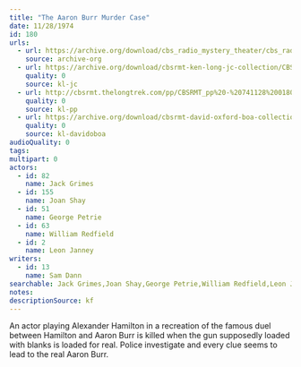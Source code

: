 ```yaml
---
title: "The Aaron Burr Murder Case"
date: 11/28/1974
id: 180
urls: 
  - url: https://archive.org/download/cbs_radio_mystery_theater/cbs_radio_mystery_theater-0151-0200.zip/cbs_radio_mystery_theater-0151-0200%2Fcbsrmt_0180_aaron_burr_murder_case.mp3
    source: archive-org
  - url: https://archive.org/download/cbsrmt-ken-long-jc-collection/CBSRMT - 741128 0180 Aaron Burr Murder Case vbr kb_jc.mp3
    quality: 0
    source: kl-jc
  - url: http://cbsrmt.thelongtrek.com/pp/CBSRMT_pp%20-%20741128%200180%20The%20Aaron%20Burr%20Murder%20Case.mp3
    quality: 0
    source: kl-pp
  - url: https://archive.org/download/cbsrmt-david-oxford-boa-collection/CBSRMT-741128-0180-The-Aaron-Burr-Murder-Case-(51-22)-[2007]-{BoA}.mp3
    quality: 0
    source: kl-davidoboa
audioQuality: 0
tags: 
multipart: 0
actors:  
  - id: 82
    name: Jack Grimes  
  - id: 155
    name: Joan Shay  
  - id: 51
    name: George Petrie  
  - id: 63
    name: William Redfield  
  - id: 2
    name: Leon Janney
writers:  
  - id: 13
    name: Sam Dann
searchable: Jack Grimes,Joan Shay,George Petrie,William Redfield,Leon Janney Sam Dann
notes: 
descriptionSource: kf
---
```

An actor playing Alexander Hamilton in a recreation of the famous duel between Hamilton and Aaron Burr is killed when the gun supposedly loaded with blanks is loaded for real. Police investigate and every clue seems to lead to the real Aaron Burr.